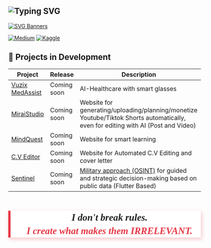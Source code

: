 ## ![Typing SVG](https://readme-typing-svg.demolab.com?font=Fira+Code&pause=400&color=ffffff&background=00000000&width=450&lines=Hi,+I'm+a+Developer;Hi,+I'm+an+Entrepreneur;Hi,+I'm+an+Innovator)



[![SVG Banners](https://svg-banners.vercel.app/api?type=luminance&text1=DavidMBK%20✦&width=800&height=400)](https://github.com/Akshay090/svg-banners) 

[![Medium](https://img.shields.io/badge/Medium-12100E?style=for-the-badge&logo=medium&logoColor=white)](https://medium.com/@DavidMBK)
[![Kaggle](https://img.shields.io/badge/Kaggle-035a7d?style=for-the-badge&logo=kaggle&logoColor=white)](https://www.kaggle.com/koungoulover)




## 🚀 Projects in Development

| Project              | Release      | Description |
|----------------------|--------------|-------------| 
| [Vuzix MedAssist](https://github.com/DavidMBK)        | Coming soon  |  AI-Healthcare with smart glasses|  
| [MiraiStudio](https://github.com/DavidMBK)  | Coming soon  |  Website for generating/uploading/planning/monetize Youtube/Tiktok Shorts automatically, even for editing with AI (Post and Video)|
| [MindQuest](https://github.com/DavidMBK)     | Coming soon  |  Website for smart learning|
| [C.V Editor](https://github.com/DavidMBK)     | Coming soon  |  Website for Automated C.V Editing and cover letter|
| [Sentinel](https://github.com/DavidMBK)     | Coming soon  | [Military approach (OSINT)](https://en.wikipedia.org/wiki/Open-source_intelligence)  for guided and strategic decision-making based on public data (Flutter Based)|

<blockquote style="
  margin: 50px auto; 
  max-width: 600px; 
  font-family: 'Georgia', serif; 
  font-style: italic; 
  font-weight: 600; 
  font-size: 1.8em; 
  color: #222; 
  border-left: 6px solid #e63946; 
  padding-left: 20px;
  line-height: 1.4;
  text-align: center;
  background: #fff;
  box-shadow: 2px 4px 10px rgba(230, 57, 70, 0.3);
  ">
  
  I don't break rules.<br>
  <strong style="color: #e63946;">I create what makes them <span style="text-transform: uppercase;">irrelevant.</span></strong>
  
</blockquote>


